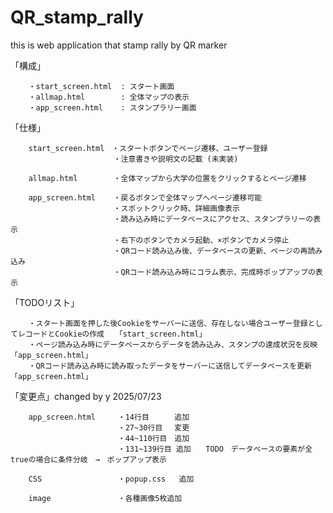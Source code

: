 # QR_stamp_rally
this is web application that stamp rally by QR marker

<dt>「構成」</dt>

```
    ・start_screen.html  : スタート画面 
    ・allmap.html        : 全体マップの表示 
    ・app_screen.html    : スタンプラリー画面 
```

<dt>「仕様」</dt>

```
    start_screen.html　・スタートボタンでページ遷移、ユーザー登録
                       ・注意書きや説明文の記載 (未実装)

    allmap.html        ・全体マップから大学の位置をクリックするとページ遷移

    app_screen.html    ・戻るボタンで全体マップへページ遷移可能
                       ・スポットクリック時、詳細画像表示
                       ・読み込み時にデータベースにアクセス、スタンプラリーの表示
                       ・右下のボタンでカメラ起動、×ボタンでカメラ停止
                       ・QRコード読み込み後、データベースの更新、ページの再読み込み
                       ・QRコード読み込み時にコラム表示、完成時ポップアップの表示
```

<dt>「TODOリスト」</dt>

```
    ・スタート画面を押した後Cookieをサーバーに送信、存在しない場合ユーザー登録としてレコードとCookieの作成　　「start_screen.html」
    ・ページ読み込み時にデータベースからデータを読み込み、スタンプの達成状況を反映　　「app_screen.html」
    ・QRコード読み込み時に読み取ったデータをサーバーに送信してデータベースを更新　　　「app_screen.html」
```

<dt>「変更点」changed by y 2025/07/23</dt>

```
    app_screen.html     ・14行目　    追加
                        ・27~30行目　 変更
                        ・44~110行目　追加
                        ・131~139行目 追加　　TODO　データベースの要素が全trueの場合に条件分岐　→　ポップアップ表示

    CSS                 ・popup.css   追加

    image               ・各種画像5枚追加
    
```
